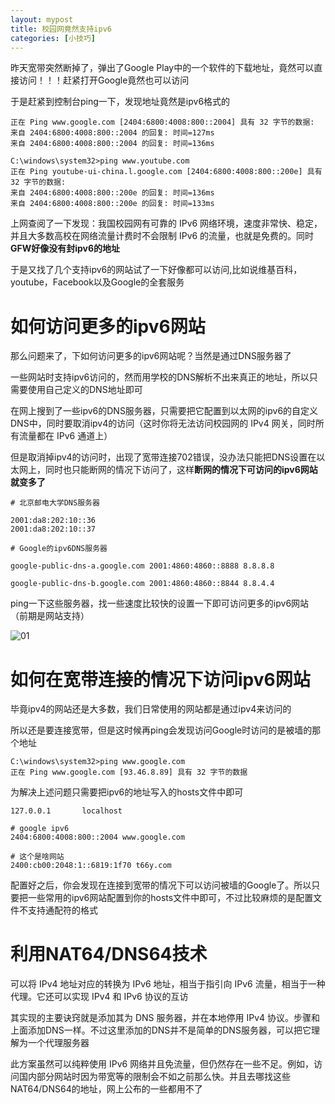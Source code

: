 ```yaml
---
layout: mypost
title: 校园网竟然支持ipv6
categories: [小技巧]
---
```


昨天宽带突然断掉了，弹出了Google Play中的一个软件的下载地址，竟然可以直接访问！！！赶紧打开Google竟然也可以访问

于是赶紧到控制台ping一下，发现地址竟然是ipv6格式的

```
正在 Ping www.google.com [2404:6800:4008:800::2004] 具有 32 字节的数据:
来自 2404:6800:4008:800::2004 的回复: 时间=127ms
来自 2404:6800:4008:800::2004 的回复: 时间=136ms

C:\windows\system32>ping www.youtube.com
正在 Ping youtube-ui-china.l.google.com [2404:6800:4008:800::200e] 具有 32 字节的数据:
来自 2404:6800:4008:800::200e 的回复: 时间=136ms
来自 2404:6800:4008:800::200e 的回复: 时间=133ms
```

上网查阅了一下发现：我国校园网有可靠的 IPv6 网络环境，速度非常快、稳定，并且大多数高校在网络流量计费时不会限制 IPv6 的流量，也就是免费的。同时**GFW好像没有封ipv6的地址**

于是又找了几个支持ipv6的网站试了一下好像都可以访问,比如说维基百科，youtube，Facebook以及Google的全套服务

# 如何访问更多的ipv6网站

那么问题来了，下如何访问更多的ipv6网站呢？当然是通过DNS服务器了

一些网站时支持ipv6访问的，然而用学校的DNS解析不出来真正的地址，所以只需要使用自己定义的DNS地址即可

在网上搜到了一些ipv6的DNS服务器，只需要把它配置到以太网的ipv6的自定义DNS中，同时要取消ipv4的访问（这时你将无法访问校园网的 IPv4 网关，同时所有流量都在 IPv6 通道上）

但是取消掉ipv4的访问时，出现了宽带连接702错误，没办法只能把DNS设置在以太网上，同时也只能断网的情况下访问了，这样**断网的情况下可访问的ipv6网站就变多了**

```
# 北京邮电大学DNS服务器

2001:da8:202:10::36
2001:da8:202:10::37

# Google的ipv6DNS服务器

google-public-dns-a.google.com 2001:4860:4860::8888 8.8.8.8

google-public-dns-b.google.com 2001:4860:4860::8844 8.8.4.4
```

ping一下这些服务器，找一些速度比较快的设置一下即可访问更多的ipv6网站（前期是网站支持）

![01](01.jpg)

# 如何在宽带连接的情况下访问ipv6网站

毕竟ipv4的网站还是大多数，我们日常使用的网站都是通过ipv4来访问的

所以还是要连接宽带，但是这时候再ping会发现访问Google时访问的是被墙的那个地址

```
C:\windows\system32>ping www.google.com
正在 Ping www.google.com [93.46.8.89] 具有 32 字节的数据
```

为解决上述问题只需要把ipv6的地址写入的hosts文件中即可

```
127.0.0.1       localhost

# google ipv6
2404:6800:4008:800::2004 www.google.com

# 这个是啥网站
2400:cb00:2048:1::6819:1f70 t66y.com
```

配置好之后，你会发现在连接到宽带的情况下可以访问被墙的Google了。所以只要把一些常用的ipv6网站配置到你的hosts文件中即可，不过比较麻烦的是配置文件不支持通配符的格式

# 利用NAT64/DNS64技术

可以将 IPv4 地址对应的转换为 IPv6 地址，相当于指引向 IPv6 流量，相当于一种代理。它还可以实现 IPv4 和 IPv6 协议的互访

其实现的主要诀窍就是添加其为 DNS 服务器，并在本地停用 IPv4 协议。步骤和上面添加DNS一样。不过这里添加的DNS并不是简单的DNS服务器，可以把它理解为一个代理服务器

此方案虽然可以纯粹使用 IPv6 网络并且免流量，但仍然存在一些不足。例如，访问国内部分网站时因为带宽等的限制会不如之前那么快。并且去哪找这些NAT64/DNS64的地址，网上公布的一些都用不了